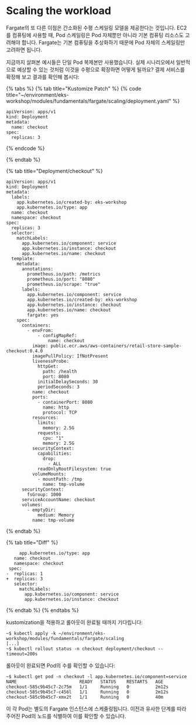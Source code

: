 # Scaling the workload

Fargate의 또 다른 이점은 간소화된 수평 스케일링 모델을 제공한다는 것입니다. EC2를 컴퓨팅에 사용할 때, Pod 스케일링은 Pod 자체뿐만 아니라 기본 컴퓨팅 리소스도 고려해야 합니다. Fargate는 기본 컴퓨팅을 추상화하기 때문에 Pod 자체의 스케일링만 고려하면 됩니다.

지금까지 살펴본 예시들은 단일 Pod 복제본만 사용했습니다. 실제 시나리오에서 일반적으로 예상할 수 있는 것처럼 이것을 수평으로 확장하면 어떻게 될까요? 결제 서비스를 확장해 보고 결과를 확인해 봅시다:

{% tabs %}
{% tab title="Kustomize Patch" %}
{% code title="~/environment/eks-workshop/modules/fundamentals/fargate/scaling/deployment.yaml" %}
```
apiVersion: apps/v1
kind: Deployment
metadata:
  name: checkout
spec:
  replicas: 3
```
{% endcode %}


{% endtab %}

{% tab title="Deployment/checkout" %}
```
apiVersion: apps/v1
kind: Deployment
metadata:
  labels:
    app.kubernetes.io/created-by: eks-workshop
    app.kubernetes.io/type: app
  name: checkout
  namespace: checkout
spec:
  replicas: 3
  selector:
    matchLabels:
      app.kubernetes.io/component: service
      app.kubernetes.io/instance: checkout
      app.kubernetes.io/name: checkout
  template:
    metadata:
      annotations:
        prometheus.io/path: /metrics
        prometheus.io/port: "8080"
        prometheus.io/scrape: "true"
      labels:
        app.kubernetes.io/component: service
        app.kubernetes.io/created-by: eks-workshop
        app.kubernetes.io/instance: checkout
        app.kubernetes.io/name: checkout
        fargate: yes
    spec:
      containers:
        - envFrom:
            - configMapRef:
                name: checkout
          image: public.ecr.aws/aws-containers/retail-store-sample-checkout:0.4.0
          imagePullPolicy: IfNotPresent
          livenessProbe:
            httpGet:
              path: /health
              port: 8080
            initialDelaySeconds: 30
            periodSeconds: 3
          name: checkout
          ports:
            - containerPort: 8080
              name: http
              protocol: TCP
          resources:
            limits:
              memory: 2.5G
            requests:
              cpu: "1"
              memory: 2.5G
          securityContext:
            capabilities:
              drop:
                - ALL
            readOnlyRootFilesystem: true
          volumeMounts:
            - mountPath: /tmp
              name: tmp-volume
      securityContext:
        fsGroup: 1000
      serviceAccountName: checkout
      volumes:
        - emptyDir:
            medium: Memory
          name: tmp-volume
```
{% endtab %}

{% tab title="Diff" %}
```
     app.kubernetes.io/type: app
   name: checkout
   namespace: checkout
 spec:
-  replicas: 1
+  replicas: 3
   selector:
     matchLabels:
       app.kubernetes.io/component: service
       app.kubernetes.io/instance: checkout
```
{% endtab %}
{% endtabs %}

kustomization을 적용하고 롤아웃이 완료될 때까지 기다립니다:

```
~$ kubectl apply -k ~/environment/eks-workshop/modules/fundamentals/fargate/scaling
[...]
~$ kubectl rollout status -n checkout deployment/checkout --timeout=200s
```

롤아웃이 완료되면 Pod의 수를 확인할 수 있습니다:

```
~$ kubectl get pod -n checkout -l app.kubernetes.io/component=service
NAME                        READY   STATUS    RESTARTS   AGE
checkout-585c9b45c7-2c75m   1/1     Running   0          2m12s
checkout-585c9b45c7-c456l   1/1     Running   0          2m12s
checkout-585c9b45c7-xmx2t   1/1     Running   0          40m
```

이 각 Pod는 별도의 Fargate 인스턴스에 스케줄링됩니다. 이전과 유사한 단계를 따라 주어진 Pod의 노드를 식별하여 이를 확인할 수 있습니다.
